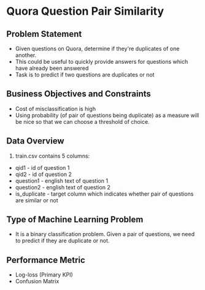 # Quora Question Pair Similarity
## Problem Statement
- Given questions on Quora, determine if they're duplicates of one another.
- This could be useful to quickly provide answers for questions which have already been answered
- Task is to predict if two questions are duplicates or not
## Business Objectives and Constraints
- Cost of misclassification is high
- Using probability (of pair of questions being duplicate) as a measure will be nice so that we can choose a threshold of choice.
## Data Overview
1. train.csv contains 5 columns: </br>
- qid1 - id of question 1 </br>
- qid2 - id of question 2 </br>
- question1 - english text of question 1 </br>
- question2 - english text of question 2 </br>
- is_duplicate - target column which indicates whether pair of questions are similar or not
## Type of Machine Learning Problem
- It is a binary classification problem. Given a pair of questions, we need to predict if they are duplicate or not.
## Performance Metric
- Log-loss (Primary KPI)
- Confusion Matrix
